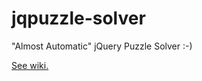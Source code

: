 # jqpuzzle-solver
"Almost Automatic" jQuery Puzzle Solver :-)

[See wiki.](https://github.com/zitmen/jqpuzzle-solver/wiki)
